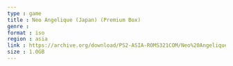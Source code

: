 ```yaml
---
type : game
title : Neo Angelique (Japan) (Premium Box)
genre : 
format : iso
region : asia
link : https://archive.org/download/PS2-ASIA-ROMS321COM/Neo%20Angelique%20%28Japan%29%20%28Premium%20Box%29.7z
size : 1.0GB
---
```

